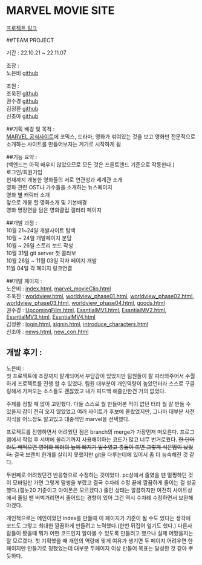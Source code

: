 # MARVEL MOVIE SITE
[프로젝트 링크](https://eunbiro.github.io/team4_mini/)

##TEAM PROJECT

기간 : 22.10.21 ~ 22.11.07

조장 : <br />
노은비 [github](https://github.com/eunbiro)

조원 : <br />
조욱진 [github](https://github.com/Ukzi)<br />
권수경 [github](https://github.com/rosencrantz96)<br />
김정환 [github](https://github.com/andy981217)<br />
신초아 [github](https://github.com/chdk0842)<br />



##기획 배경 및 목적 :<br />
[MARVEL 공식사이트](https://www.marvel.com/)에 코믹스, 드라마, 영화가 섞여있는 것을 보고 영화만 전문적으로 소개하는 사이트를 만들어보자는 계기로 시작하게 됨



##기능 요약 : <br />
(백엔드는 아직 배우지 않았으므로 모든 것은 프론트엔드 기준으로 작동한다.)<br />
로그인/회원가입<br />
현재까지 개봉한 영화들의 서로 연관성과 세계관 소개<br />
영화 관련 OST나 가수들을 소개하는 뉴스페이지<br />
영화 별 캐릭터 소개<br />
앞으로 개봉 할 영화소개 및 기본배경<br />
영화 명장면을 담은 영화클립 갤러리 페이지<br />



##개발 과정 : <br />
10월 21~24일 개발사이트 탐색<br />
10월 ~ 24일 개발페이지 분담<br />
10월 ~ 26일 스토리 보드 작성<br />
10월 31일 git server 첫 콜라보<br />
10월 26일 ~ 11월 03일 각자 페이지 개발<br />
11월 04일 각 페이지 링크연결<br />



##개발 페이지 : <br />
노은비 : 
[index.html](https://eunbiro.github.io/team4_mini/), 
[marvel_movieClip.html](https://eunbiro.github.io/team4_mini/pages/marvel_movieClip.html)<br />
조욱진 : 
[worldview.html](https://eunbiro.github.io/team4_mini/pages/worldview.html), 
[worldview_phase01.html](https://eunbiro.github.io/team4_mini/pages/worldview_phase01.html), 
[worldview_phase02.html](https://eunbiro.github.io/team4_mini/pages/worldview_phase02.html), 
[worldview_phase03.html](https://eunbiro.github.io/team4_mini/pages/worldview_phase03.html), 
[worldview_phase04.html](https://eunbiro.github.io/team4_mini/pages/worldview_phase04.html), 
[goods.html](https://eunbiro.github.io/team4_mini/pages/goods.html)<br />
권수경 : 
[UpcomingFilm.html](https://eunbiro.github.io/team4_mini/pages/UpcomingFilms.html), 
[EssntialMV1.html](https://eunbiro.github.io/team4_mini/pages/EssentialMV1.html), 
[EssntialMV2.html](https://eunbiro.github.io/team4_mini/pages/EssentialMV2.html), 
[EssntialMV3.html](https://eunbiro.github.io/team4_mini/pages/EssentialMV3.html), 
[EssntialMV4.html](https://eunbiro.github.io/team4_mini/pages/EssentialMV4.html)<br />
김정환 : 
[login.html](https://eunbiro.github.io/team4_mini/pages/login.html), 
[signin.html](https://eunbiro.github.io/team4_mini/pages/signin.html), 
[introduce_characters.html](https://eunbiro.github.io/team4_mini/pages/introduce_characters.html)<br />
신초아 : 
[news.html](https://eunbiro.github.io/team4_mini/pages/news.html), 
[new_con.html](https://eunbiro.github.io/team4_mini/pages/news_con.html)<br />





## 개발 후기 : <br />

노은비 : <br />
첫 프로젝트에 조장까지 맡게되어서 부담감이 있었지만 팀원들이 잘 따라와주어서 수월하게 프로젝트를 진행 할 수 있었다.
팀원 대부분이 개인역량이 높았던터라 스스로 구글링해서 가져오는 소스들도 괜찮았고 내가 피드백 해줄만한건 거의 없었다.<br />

주제를 정할 때 많이 고민했다. 다들 스스로 뭘 만들어본 적이 없던 터라 뭘 잘 만들 수 있을지 감이 전혀 오지 않았었고 여러 사이트가 후보에 올랐었지만, 그나마 대부분 사전지식을 어느정도 알고있고 대중적인 marvel을 선택했다.<br />

프로젝트를 진행하면서 어려웠던 점은 branch의 merge가 가장먼저 떠오른다. 프로그램에서 작업 후 서버에 올리기까지 사용해야하는 코드가 많고 너무 번거로웠다.
~~한 단어라도 빼먹으면 영어와 에러의 늪에 빠지기 일수였고 충돌이 뜨면 그렇게 식은땀이 났었다.~~
결국 브랜치 한개를 살리지 못했지만 git을 다루는데에 있어서 좀 더 능숙해진 것 같다.<br />

두번째로 어려웠던건 반응형으로 수정하는 것이었다.
pc상에서 줄였을 땐 멀쩡하던 것이 모바일만 가면 그렇게 말썽을 부렸고 결국 수차례 수정 끝에 깔끔하게 줄이는 걸 성공했다.(갤놋20 기준이고 아이폰은 모르겠다.)
줄인 상태는 깔끔하지만 여전히 사이트상에서 줄일 땐 버벅거리면서 줄어드는 경향이 있어 그건 역시 수차례 수정하면서 보완해야겠다.<br />


개인적으로는 메인이었던 index를 만들때 이 페이지가 기준이 될 수도 있다는 생각에 코드도 그렇고 최대한 깔끔하게 만들려고 노력했다.(한번 뒤집어 엎기도 했다.)
다른사람들이 봤을때 뭐가 어떤 코드인지 알아볼 수 있도록 만들려고 했으나 실제 어땠을지는 잘 모르겠다.
첫 기획했을 때 개인의 역량에 맞게 여유가 생기면 두 페이지 어려우면 한 페이지만 만들기로 정했었는데 대부분 두페이지 이상 만들어 목표는 달성한 것 같아 뿌듯하다.

